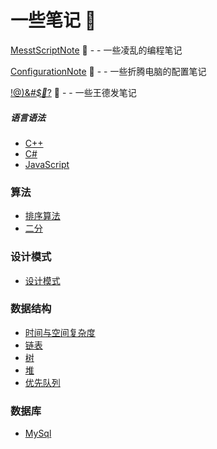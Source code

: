 # 一些笔记 📖

[MesstScriptNote](MessyScriptNoteFile/index.md) 📘 - - 一些凌乱的编程笔记

[ConfigurationNote](ConfigurationNoteFile/index.md) 📗  - - 一些折腾电脑的配置笔记

[!@)&*#$🍭*?](InsaneNoteFile/index.md) 📙 - - 一些王德发笔记


##### 语言语法
  + [C++](CPP/index.md)
  + [C#](Csharp/index.md)
  + [JavaScript](js/index.md)

###  算法

  + [排序算法](algorithm/index.md)
  + [二分](BinarySearch/index.md) 

###  设计模式

  + [设计模式](DesignPatterns/index.md)  

###  数据结构

  + [时间与空间复杂度](TimeOrSpaceComlexity/index.md) 
  + [链表](Link/index.md)
  + [树](Tree/index.md) 
  + [堆](Heap/Heap.md)
  + [优先队列](PriorityQueue/PriorityQueue.md) 

###  数据库

  + [MySql](mysql/index.md)


